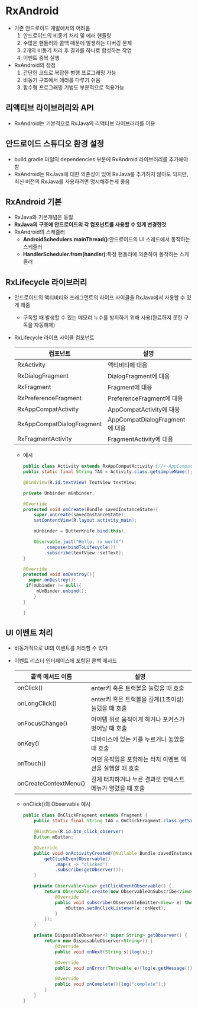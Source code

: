 # RxAndroid
* 기존 안드로이드 개발에서의 어려움
    1. 안드로이드의 비동기 처리 및 에러 핸들링
    2. 수많은 핸들러와 콜백 때문에 발생하는 디버깅 문제
    3. 2개의 비동기 처리 후 결과를 하나로 함성하는 작업
    4. 이벤트 중복 실행
* RxAndroid의 장점
    1. 간단한 코드로 복잡한 병행 프로그래밍 가능
    2. 비동기 구조에서 에러를 다루기 쉬움
    3. 함수형 프로그래밍 기법도 부분적으로 적용가능
## 리액티브 라이브러리와 API
* RxAndroid는 기본적으로 RxJava의 리액티브 라이브러리를 이용
## 안드로이드 스튜디오 환경 설정
* build.gradle 파일의 dependencies 부분에 RxAndroid 라이브러리를 추가해야함
* RxAndroid는 RxJava에 대한 의존성이 있어 RxJava를 추가하지 않아도 되지만, 최신 버전의 RxJava를 사용하려면 명시해주는게 좋음
## RxAndroid 기본
* RxJava와 기본개념은 동일
* __RxJava의 구조에 안드로이드의 각 컴포넌트를 사용할 수 있게 변경한것__
* RxAndroid의 스케줄러
    * __AndroidSchedulers.mainThread()__:안드로이드의 UI 스레드에서 동작하는 스케줄러
    * __HandlerScheduler.from(handler)__:특정 핸들러에 의존하여 동작하는 스케줄러

## RxLifecycle 라이브러리
* 안드로이드의 액티비티와 프래그먼트의 라이프 사이클을 RxJava에서 사용할 수 있게 해줌
    * 구독할 때 발생할 수 있는 메모리 누수를 방지하기 위해 사용(완료하지 못한 구독을 자동해제)
* RxLifecycle 라이프 사이클 컴포넌트

    |컴포넌트|설명|
    |---|----|
    |RxActivity|액티비티에 대응|
    |RxDialogFragment|DialogFragment에 대응|
    |RxFragment|Fragment에 대응|
    |RxPreferenceFragment|PreferenceFragment에 대응|
    |RxAppCompatActivity|AppCompatActivity에 대응|
    |RxAppCompatDialogFragment|AppCompatDialogFragment에 대응|
    |RxFragmentActivity|FragmentActivity에 대응|
    * 예시
        ```java
        public class Activity extends RxAppCompatActivity {//<-AppCompatActivity 대신 RxAppCompat Activity 상속
        public static final String TAG = Activity.class.getsimpleName();

        @BindView(R.id.textView) TextView textView;

        private Unbinder mUnbinder;

        @Override
        protected void onCreate(Bundle savedInstanceState){
            super.onCreate(savedInstanceState);
            setContentView(R.layout.activity_main);

            mUnbinder = ButterKnife.bind(this);

            Observable.just("Hello, rx world")
                .compose(bindToLifecycle())
                .subscribe(textView::setText);
        }

        @Override
        protected void onDestroy(){
          super.onDestroy();
         if(mUbinder != null){
             mUnBinder.unbind();
            }
        }

        }
        ```
## UI 이벤트 처리
* 비동기적으로 UI의 이벤트를 처리할 수 있다
* 이벤트 리스너 인터페이스에 포함된 콜백 메서드

    |콜백 메서드 이름|설명|
    |---|---|
    |onClick()|enter키 혹은 트랙볼을 눌렀을 때 호출|
    |onLongClick()|enter키 혹은 트랙볼을 길게(1초이상) 눌렀을 때 호출|
    |onFocusChange()|아이템 위로 움직이게 하거나 포커스가 벗어날 때 호출|
    |onKey()|디바이스에 있는 키를 누르거나 놓았을 때 호출|
    |onTouch()|어떤 움직임을 포함하는 터치 이벤트 액션을 실행할 때 호출|
    |onCreateContextMenu()|길게 터치하거나 누른 결과로 컨텍스트 메뉴가 열렸을 때 호출|

    * onClick()의 Observable 예시
        ```java
        public class OnClickFragment extends Fragment {
            public static final String TAG = OnClickFragment.class.getSimpleName();

            @BindView(R.id.btn_click_observer)
            Button mButton;

            @Override
            public void onActivityCreated(@Nullable Bundle savedInstanceState){
                getClickEventObservable()
                    .map(s -> "clicked")
                    .subscribe(getObserver());
            }

            private Observable<View> getClickEventObservable() {
                return Observable.create(new ObservableOnSubscribe<View>(){
                    @Override
                    public void subscribe(ObservableEmitter<View> e) throws Exception {
                        mButton.setOnClickListener(e::onNext);
                    }
                }); 
            }

            private DisposableObserver<? super String> getObserver() {
                return new DisposableObserver<String>() {
                    @Override
                    public void onNext(String s){log(s);}

                    @Override
                    public void onError(Throwable e){log(e.getMessage());}

                    @Override
                    public void onComplete(){log("complete");}
                }
            }
        }
      ```